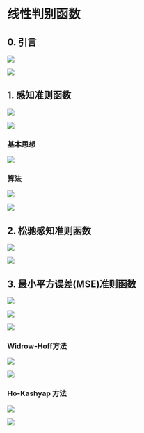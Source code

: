 # 线性判别函数

## 0. 引言

![](https://gitee.com/liuyh9909/note-imgs/raw/master/img/20220104155330.png)

![](https://gitee.com/liuyh9909/note-imgs/raw/master/img/20220104155401.png)

## 1. 感知准则函数

![](https://gitee.com/liuyh9909/note-imgs/raw/master/img/20220104163145.png)

![](https://gitee.com/liuyh9909/note-imgs/raw/master/img/20220104163217.png)

### 基本思想

![](https://gitee.com/liuyh9909/note-imgs/raw/master/img/20220104163457.png)

### 算法

![](https://gitee.com/liuyh9909/note-imgs/raw/master/img/20220104163652.png)

![](https://gitee.com/liuyh9909/note-imgs/raw/master/img/20220104170554.png)

## 2. 松驰感知准则函数

![](https://gitee.com/liuyh9909/note-imgs/raw/master/img/20220104164027.png)

![](https://gitee.com/liuyh9909/note-imgs/raw/master/img/20220104164111.png)

## 3. 最小平方误差(MSE)准则函数

![](https://gitee.com/liuyh9909/note-imgs/raw/master/img/20220104164830.png)

![](https://gitee.com/liuyh9909/note-imgs/raw/master/img/20220215172058.png)

![](https://gitee.com/liuyh9909/note-imgs/raw/master/img/20220104164918.png)

### Widrow-Hoff方法

&#x20;

![](https://gitee.com/liuyh9909/note-imgs/raw/master/img/20220104165407.png)

![](https://gitee.com/liuyh9909/note-imgs/raw/master/img/20220104165603.png)

### Ho-Kashyap 方法

![](https://gitee.com/liuyh9909/note-imgs/raw/master/img/20220104170301.png)

![](https://gitee.com/liuyh9909/note-imgs/raw/master/img/20220215172721.png)
